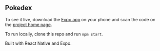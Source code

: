 ## Pokedex

To see it live, download the [Expo app](https://expo.dev/) on your phone and scan the code on the [project home page](https://expo.dev/@xjt6890/pokedex).

To run locally, clone this repo and run `npm start`.

Built with React Native and Expo.
